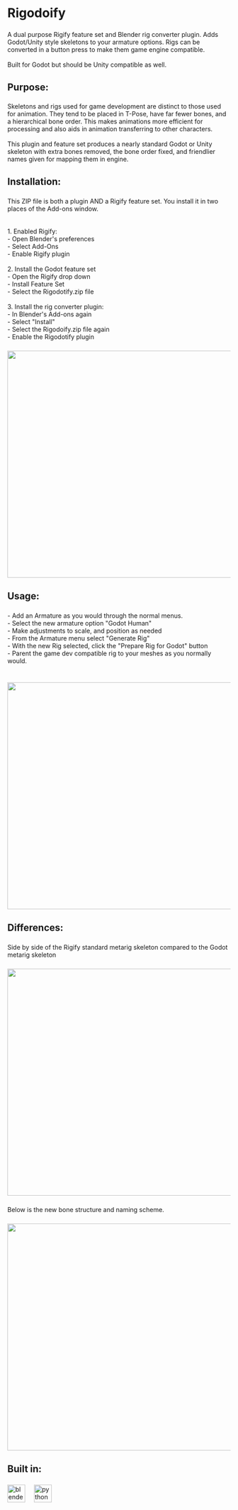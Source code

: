 <h1 align="left">Rigodoify</h1>

###

<p align="left">A dual purpose Rigify feature set and Blender rig converter plugin. Adds Godot/Unity style skeletons to your armature options. Rigs can be converted in a button press to make them game engine compatible.<br><br>Built for Godot but should be Unity compatible as well.</p>

###

<h2 align="left">Purpose:</h2>

###

<p align="left">Skeletons and rigs used for game development are distinct to those used for animation. They tend to be placed in T-Pose, have far fewer bones, and a hierarchical bone order. This makes animations more efficient for processing and also aids in animation transferring to other characters. <br><br>This plugin and feature set produces a nearly standard Godot or Unity skeleton with extra bones removed, the bone order fixed, and friendlier names given for mapping them in engine.</p>

###

<h2 align="left">Installation:</h2>

###

<p align="left">This ZIP file is both a plugin AND a Rigify feature set. You install it in two places of the Add-ons window.<br><br><br>1. Enabled Rigify:<br>- Open Blender's preferences<br>- Select Add-Ons<br>- Enable Rigify plugin<br><br>2. Install the Godot feature set<br>- Open the Rigify drop down<br>- Install Feature Set<br>- Select the Rigodotify.zip file<br><br>3. Install the rig converter plugin:<br>- In Blender's Add-ons again<br>- Select "Install"<br>- Select the Rigodoify.zip file again<br>- Enable the Rigodotify plugin</p>

###

<div align="center">
  <img height="512" src="https://github.com/catprisbrey/Rigodotify/blob/master/HowTo/install_plugin_and_featureset.gif?raw=true"  />
</div>

###

<h2 align="left">Usage:</h2>

###

<p align="left">- Add an Armature as you would through the normal menus.<br>- Select the new armature option "Godot Human"<br>- Make adjustments to scale, and position as needed<br>- From the Armature menu select "Generate Rig"<br>- With the new Rig selected, click the "Prepare Rig for Godot" button<br>- Parent the game dev compatible rig to your meshes as you normally would.</p>

###

<br clear="both">

<div align="center">
  <img height="512" src="https://github.com/catprisbrey/Rigodotify/blob/master/HowTo/metarig_and_rig.gif?raw=true"  />
</div>

###

<h2 align="left">Differences:</h2>

###

<p align="left">Side by side of the Rigify standard metarig skeleton compared to the Godot metarig skeleton</p>

###

<div align="center">
  <img height="512" src="https://github.com/catprisbrey/Rigodotify/blob/master/HowTo/metarig-differences.png?raw=true"  />
</div>

###

<p align="left">Below is the new bone structure and naming scheme.</p>

###

<div align="center">
  <img height="512" src="https://github.com/catprisbrey/Rigodotify/blob/master/HowTo/final-bone-structure.png?raw=true"  />
</div>

###

<h2 align="left">Built in:</h2>

###

<div align="left">
  <img src="https://cdn.jsdelivr.net/gh/devicons/devicon/icons/blender/blender-original.svg" height="40" alt="blender logo"  />
  <img width="12" />
  <img src="https://cdn.jsdelivr.net/gh/devicons/devicon/icons/python/python-original.svg" height="40" alt="python logo"  />
</div>

###
